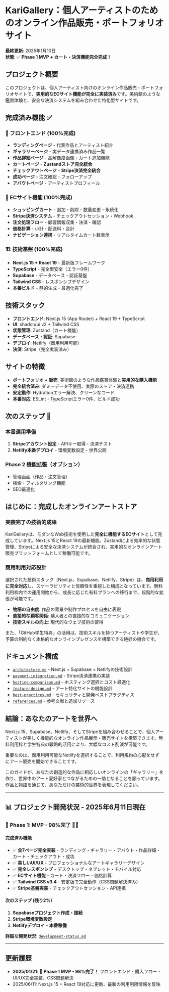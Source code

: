 # **KariGallery：個人アーティストのためのオンライン作品販売・ポートフォリオサイト**

**最終更新**: 2025年1月10日  
**状態**: ✅ **Phase 1 MVP + カート・決済機能完全完成！**

## **プロジェクト概要**

このプロジェクトは、個人アーティスト向けのオンライン作品販売・ポートフォリオサイトで、**実用的なECサイト機能が完全に実装済み**です。美術館のような鑑賞体験と、安全な決済システムを組み合わせた特化型サイトです。

## **完成済み機能** ✅

### **🎨 フロントエンド (100%完成)**
- **ランディングページ** - 代表作品とアーティスト紹介
- **ギャラリーページ** - 実データ連携済み作品一覧
- **作品詳細ページ** - 高解像度画像・カート追加機能
- **カートページ** - **Zustandストア完全統合**
- **チェックアウトページ** - **Stripe決済完全統合**
- **成功ページ** - 注文確認・フォローアップ
- **アバウトページ** - アーティストプロフィール

### **🛒 ECサイト機能 (100%完成)**
- **ショッピングカート** - 追加・削除・数量変更・永続化
- **Stripe決済システム** - チェックアウトセッション・Webhook
- **注文処理フロー** - 顧客情報収集・決済・確認
- **価格計算** - 小計・配送料・合計
- **ナビゲーション連携** - リアルタイムカート数表示

### **🏗️ 技術基盤 (100%完成)**
- **Next.js 15 + React 19** - 最新版フレームワーク
- **TypeScript** - 完全型安全（エラー0件）
- **Supabase** - データベース・認証基盤
- **Tailwind CSS** - レスポンシブデザイン
- **本番ビルド** - 静的生成・最適化完了

## **技術スタック**

- **フロントエンド**: Next.js 15 (App Router) + React 19 + TypeScript
- **UI**: shadcn/ui v2 + Tailwind CSS
- **状態管理**: Zustand（カート機能）
- **データベース・認証**: Supabase
- **デプロイ**: Netlify（商用利用可能）
- **決済**: Stripe（完全実装済み）

## **サイトの特徴**

- **ポートフォリオ + 販売**: 美術館のような作品鑑賞体験と**実用的な購入機能**
- **完全統合済み**: ダミーデータ不使用、実際のストア・決済連携
- **安定動作**: Hydrationエラー解決、クリーンなコード
- **本番対応**: ESLint・TypeScriptエラー0件、ビルド成功

## **次のステップ** 🚀

### **本番運用準備**
1. **Stripeアカウント設定** - APIキー取得・決済テスト
2. **Netlify本番デプロイ** - 環境変数設定・世界公開

### **Phase 2 機能拡張（オプション）**
- 管理画面（作品・注文管理）
- 検索・フィルタリング機能
- SEO最適化

## **はじめに：完成したオンラインアートストア**

### **実装完了の技術的成果**

KariGalleryは、モダンなWeb技術を使用した**完全に機能するECサイト**として完成しています。Next.js 15とReact 19の最新機能、Zustandによる効率的な状態管理、Stripeによる安全な決済システムが統合され、実用的なオンラインアート販売プラットフォームとして稼働可能です。

### **商用利用対応設計**

選択された技術スタック（Next.js、Supabase、Netlify、Stripe）は、**商用利用に完全対応**し、スケーラビリティと信頼性を重視した構成となっています。無料利用枠内での運用開始から、成長に応じた有料プランへの移行まで、段階的な拡張が可能です。
- **物語の自由度**: 作品の背景や制作プロセスを自由に表現
- **直接的な顧客関係**: 購入者との直接的なコミュニケーション
- **技術スキルの向上**: 現代的なウェブ技術の習得

また、「GitHub学生特典」の活用は、技術スキルを持つアーティストや学生が、予算の制約なく本格的なオンラインプレゼンスを構築できる絶好の機会です。

## **ドキュメント構成**

- [`architecture.md`](./architecture.md) - Next.js + Supabase + Netlifyの技術設計
- [`payment-integration.md`](./payment-integration.md) - Stripe決済連携の実装
- [`hosting-comparison.md`](./hosting-comparison.md) - ホスティング選択とコスト最適化
- [`feature-design.md`](./feature-design.md) - アート特化サイトの機能設計
- [`best-practices.md`](./best-practices.md) - セキュリティと開発ベストプラクティス
- [`references.md`](./references.md) - 参考文献と追加リソース

## **結論：あなたのアートを世界へ**

Next.js 15、Supabase、Netlify、そしてStripeを組み合わせることで、個人アーティストが美しく機能的なオンライン作品展示・販売サイトを構築できます。無料利用枠と学生特典の戦略的活用により、大幅なコスト削減が可能です。

重要なのは、商用利用可能なNetlifyを選択することで、利用規約の心配をせずにアート販売を開始できることです。

このガイドが、あなたの創造的な作品に相応しいオンラインの「ギャラリー」を作り、世界中のアート愛好家とつながるための一助となることを願っています。作品と物語を通じて、あなただけの芸術的世界を表現してください。

---

## **📊 プロジェクト開発状況 - 2025年6月11日現在**

### **🎯 Phase 1: MVP - 98%完了** 🎨✨

#### **完成済み機能**
- ✅ **全7ページ完全実装** - ランディング・ギャラリー・アバウト・作品詳細・カート・チェックアウト・成功
- ✅ **美しいUI/UX** - プロフェッショナルなアートギャラリーデザイン
- ✅ **完全レスポンシブ** - デスクトップ・タブレット・モバイル対応
- ✅ **ECサイト機能** - カート・決済フロー・価格計算
- ✅ **Tailwind CSS v3.4** - 安定版で完全動作（CSS問題解決済み）
- ✅ **Stripe基盤実装** - チェックアウトセッション・API連携

#### **次のステップ (残り2%)**
1. **Supabaseプロジェクト作成・接続**
2. **Stripe環境変数設定**  
3. **Netlifyデプロイ・本番稼働**

**詳細な開発状況**: [`development-status.md`](./development-status.md)

---

## **更新履歴**

- **2025/01/21**: 🚀 **Phase 1 MVP - 98%完了！** フロントエンド・購入フロー・UI/UX完全実装、CSS問題解決
- 2025/06/11: Next.js 15 + React 19対応に更新、最新の利用制限情報を反映
